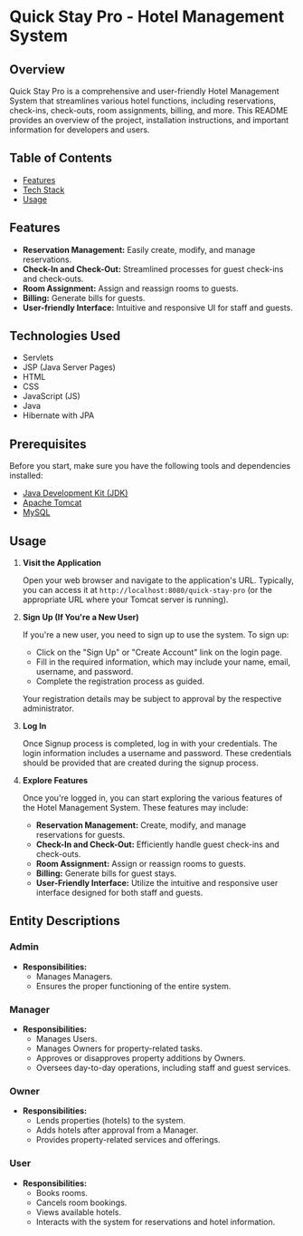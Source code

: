 # Quick Stay Pro - Hotel Management System


## Overview
Quick Stay Pro is a comprehensive and user-friendly Hotel Management System that streamlines various hotel functions, including reservations, check-ins, check-outs, room assignments, billing, and more. This README provides an overview of the project, installation instructions, and important information for developers and users.

## Table of Contents

- [Features](#features)
- [Tech Stack](#tech-stack)
- [Usage](#usage)

## Features

- **Reservation Management:** Easily create, modify, and manage reservations.
- **Check-In and Check-Out:** Streamlined processes for guest check-ins and check-outs.
- **Room Assignment:** Assign and reassign rooms to guests.
- **Billing:** Generate bills for guests.
- **User-friendly Interface:** Intuitive and responsive UI for staff and guests.

## Technologies Used

- Servlets
- JSP (Java Server Pages)
- HTML
- CSS
- JavaScript (JS)
- Java
- Hibernate with JPA


## Prerequisites

Before you start, make sure you have the following tools and dependencies installed:

- [Java Development Kit (JDK)](https://www.oracle.com/java/technologies/javase-downloads.html)
- [Apache Tomcat](http://tomcat.apache.org/)
- [MySQL](https://dev.mysql.com/downloads/)


## Usage

1. **Visit the Application**

   Open your web browser and navigate to the application's URL. Typically, you can access it at `http://localhost:8080/quick-stay-pro` (or the appropriate URL where your Tomcat server is running).

2. **Sign Up (If You're a New User)**

   If you're a new user, you need to sign up to use the system. To sign up:
   
   - Click on the "Sign Up" or "Create Account" link on the login page.
   - Fill in the required information, which may include your name, email, username, and password.
   - Complete the registration process as guided.
   
   Your registration details may be subject to approval by the respective administrator.

3. **Log In**

   Once Signup process is completed, log in with your credentials. The login information includes a username and password. These credentials should be provided that are created during the signup process.

4. **Explore Features**

   Once you're logged in, you can start exploring the various features of the Hotel Management System. These features may include:
   
   - **Reservation Management:** Create, modify, and manage reservations for guests.
   - **Check-In and Check-Out:** Efficiently handle guest check-ins and check-outs.
   - **Room Assignment:** Assign or reassign rooms to guests.
   - **Billing:** Generate bills for guest stays.
   - **User-Friendly Interface:** Utilize the intuitive and responsive user interface designed for both staff and guests.


## Entity Descriptions

### Admin

- **Responsibilities:**
  - Manages Managers.
  - Ensures the proper functioning of the entire system.

### Manager

- **Responsibilities:**
  - Manages Users.
  - Manages Owners for property-related tasks.
  - Approves or disapproves property additions by Owners.
  - Oversees day-to-day operations, including staff and guest services.

### Owner

- **Responsibilities:**
  - Lends properties (hotels) to the system.
  - Adds hotels after approval from a Manager.
  - Provides property-related services and offerings.
  
### User

- **Responsibilities:**
  - Books rooms.
  - Cancels room bookings.
  - Views available hotels.
  - Interacts with the system for reservations and hotel information.





